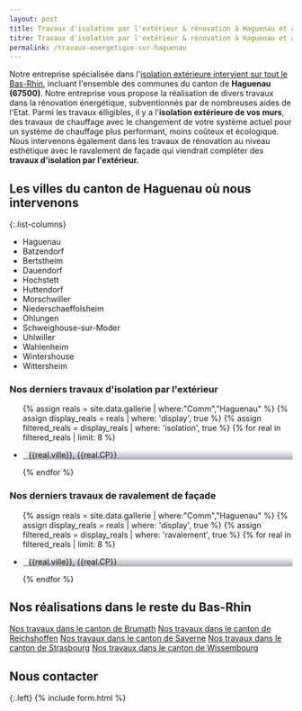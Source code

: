 ```yaml
---
layout: post
title: Travaux d'isolation par l'extérieur & rénovation à Haguenau et aux alentours
titre: Travaux d'isolation par l'extérieur & rénovation à Haguenau et aux alentours
permalink: /travaux-energetique-sur-haguenau
---
```

Notre entreprise spécialisée dans l'[isolation extérieure intervient sur tout le Bas-Rhin](/isolation-extérieure/), incluant l'ensemble des communes du canton de <strong>Haguenau (67500)</strong>. 
Notre entreprise vous propose la réalisation de divers travaux dans la rénovation énergétique, subventionnés par de nombreuses aides de l'Etat.
Parmi les travaux élligibles, il y a l'<strong>isolation extérieure de vos murs</strong>, des travaux de chauffage avec le changement de votre système actuel pour un système de chauffage plus performant, moins coûteux et écologique. Nous intervenons également dans les travaux de rénovation au niveau esthétique avec le ravalement de façade qui viendrait compléter des <strong>travaux d'isolation par l'extérieur.</strong>

## Les villes du canton de Haguenau où nous intervenons

{:.list-columns}
- Haguenau
- Batzendorf
- Bertstheim
- Dauendorf
- Hochstett
- Huttendorf
- Morschwiller
- Niederschaeffolsheim
- Ohlungen
- Schweighouse-sur-Moder
- Uhlwiller
- Wahlenheim
- Wintershouse
- Wittersheim


### Nos derniers travaux d'isolation par l'extérieur
  <ul class="grid four">
  	{% assign reals = site.data.gallerie | where:"Comm","Haguenau" %}
    {% assign display_reals = reals | where: 'display', true %}
    {% assign filtered_reals = display_reals | where: 'isolation', true %}
    {% for real in filtered_reals | limit: 8 %}
      <li class="item-grid realisation" onclick="closebox()" style="background-image: linear-gradient(0deg, rgba(2,0,36,0.3197872899159664) 0%, rgba(255,255,255,0) 100%),url(../assets/images/realisations/{{real.img}});" data-image="{{real.img}}" data-ville="{{real.ville}}" data-cp="{{real.CP}}">
        <img src="../assets/images/realisations/{{real.img}}" alt="travaux de rénovation de façade à {{real.ville}}" style="display: none;">
        <p><img src="../assets/images/icones/map-marker.png" width="10">{{real.ville}}, {{real.CP}}</p>
      </li>
    {% endfor %}
  </ul>

### Nos derniers travaux de ravalement de façade
  <ul class="grid four">
  	{% assign reals = site.data.gallerie | where:"Comm","Haguenau" %}
    {% assign display_reals = reals | where: 'display', true %}
    {% assign filtered_reals = display_reals | where: 'ravalement', true %}
    {% for real in filtered_reals | limit: 8 %}
      <li class="item-grid realisation" onclick="closebox()" style="background-image: linear-gradient(0deg, rgba(2,0,36,0.3197872899159664) 0%, rgba(255,255,255,0) 100%),url(../assets/images/realisations/{{real.img}});" data-image="{{real.img}}" data-ville="{{real.ville}}" data-cp="{{real.CP}}">
        <img src="../assets/images/realisations/{{real.img}}" alt="travaux de rénovation de façade à {{real.ville}}" style="display: none;">
        <p><img src="../assets/images/icones/map-marker.png" width="10">{{real.ville}}, {{real.CP}}</p>
      </li>
    {% endfor %}
  </ul>

## Nos réalisations dans le reste du Bas-Rhin
[Nos travaux dans le canton de Brumath](/travaux-energetique-sur-brumath)
[Nos travaux dans le canton de Reichshoffen](/travaux-energetique-sur-reichshoffen)
[Nos travaux dans le canton de Saverne](/travaux-energetique-sur-saverne)
[Nos travaux dans le canton de Strasbourg](/travaux-energetique-sur-strasbourg)
[Nos travaux dans le canton de Wissembourg](/travaux-energetique-sur-wissembourg)
## Nous contacter
{:.left}
{% include form.html %}